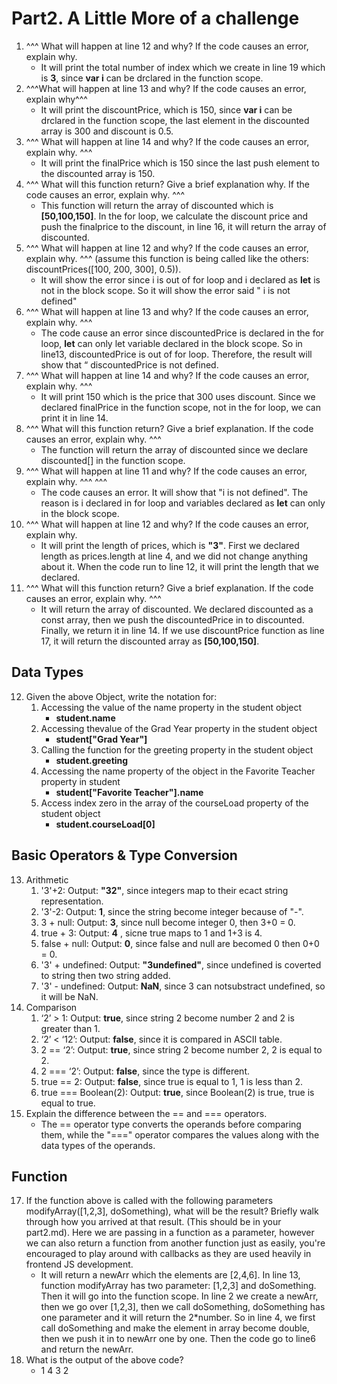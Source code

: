 # Part2. A Little More of a challenge
1. ^^^ What will happen at line 12 and why? If the code causes an error, explain why. 
   * It will print the total number of index which we create in line 19 which is **3**, since **var i** can be drclared in the function scope.
2. ^^^What will happen at line 13 and why? If the code causes an error, explain why^^^
   * It will print the discountPrice, which is 150, since **var i** can be drclared in the function scope, the last element in the discounted array is 300 and discount is 0.5.
3. ^^^ What will happen at line 14 and why? If the code causes an error, explain why. ^^^
   * It will print the finalPrice which is 150 since the last push element to the discounted array is 150.
4. ^^^ What will this function return? Give a brief explanation why. If the code causes an error, explain why. ^^^
   * This function will return the array of discounted which is **[50,100,150]**. In the for loop, we calculate the discount price and push the finalprice to the discount, in line 16, it will return the array of discounted.
5. ^^^ What will happen at line 12 and why?  If the code causes an error, explain why. ^^^ (assume this function is being called like the others: discountPrices([100, 200, 300], 0.5)).
   * It will show the error since i is out of for loop and i declared as **let** is not in the block scope. So it will show the error said " i is not defined"
6. ^^^ What will happen at line 13 and why? If the code causes an error, explain why. ^^^
   * The code cause an error since discountedPrice is declared in the for loop, **let** can only let variable declared in the block scope. So in line13, discountedPrice is out of for loop. Therefore, the result will show that “ discountedPrice is not defined.
7. ^^^ What will happen at line 14 and why? If the code causes an error, explain why. ^^^
   * It will print 150 which is the price that 300 uses discount. Since we declared finalPrice in the function scope, not in the for loop, we can print it in line 14.
8. ^^^ What will this function return? Give a brief explanation. If the code causes an error, explain why. ^^^
   * The function will return the array of discounted since we declare discounted[] in the function scope.
9. ^^^ What will happen at line 11 and why? If the code causes an error, explain why. ^^^
   ^^^
   * The code causes an error. It will show that "i is not defined". The reason is i declared in for loop and variables declared as **let** can only in the block scope. 
10. ^^^ What will happen at line 12 and why? If the code causes an error, explain why.
     * It will print the length of prices, which is **"3"**. First we declared length as prices.length at line 4, and we did not change anything about it. When the code run to line 12, it will print the length that we declared.
11. ^^^ What will this function return? Give a brief explanation. If the code causes an error, explain why. ^^^
     * It will return the array of discounted. We declared discounted as a const array, then we push the discountedPrice in to discounted. Finally, we return it in line 14. If we use discountPrice function as line 17, it will return the discounted array as **[50,100,150]**.
## Data Types
12. Given the above Object, write the notation for: 
    1. Accessing the value of the name property in the student object 
       * **student.name**
    2. Accessing thevalue of the Grad Year property in the student object
       * **student["Grad Year"]**
    3. Calling the function for the greeting property in the student object
       * **student.greeting**
    4. Accessing the name property of the object in the Favorite Teacher property in student
       * **student["Favorite Teacher"].name**
    5. Access index zero in the array of the courseLoad property of the student object
       * **student.courseLoad[0]**
## Basic Operators & Type Conversion
13. Arithmetic
    1. '3'+2: Output: **"32"**, since integers map to their ecact string representation.
    2. '3'-2: Output: **1**, since the string become integer because of "-".
    3. 3 + null: Output: **3**, since null become integer 0, then 3+0 = 0.
    4. true + 3: Output: **4** , sicne true maps to 1 and 1+3 is 4.
    5. false + null: Output: **0**, since false and null are becomed 0 then 0+0 = 0.
    6. '3' + undefined: Output: **"3undefined"**, since undefined is coverted to string then two string added.
    7. '3' - undefined: Output: **NaN**, since 3 can notsubstract undefined, so it will be NaN.
14. Comparison
    1. ‘2’ > 1:  Output: **true**, since string 2 become number 2 and 2 is greater than 1.
    2. ‘2’ < ‘12’:  Output: **false**, since it is compared in ASCII table.   
    3. 2 == ‘2’: Output: **true**, since string 2 become number 2, 2 is equal to 2.
    4. 2 === ‘2’: Output: **false**, since the type is different.
    5. true == 2: Output: **false**, since true is equal to 1, 1 is less than 2.
    6. true === Boolean(2): Output: **true**, since Boolean(2) is true, true is equal to true. 
15. Explain the difference between the == and === operators.
    * The == operator type converts the operands before comparing them, while the "===" operator compares the values along with the data types of the operands.
## Function
17. If the function above is called with the following parameters modifyArray([1,2,3], doSomething), what will be the result? Briefly walk through how you arrived at that result. (This should be in your part2.md). Here we are passing in a function as a parameter, however we can also return a function from another function just as easily, you're encouraged to play around with callbacks as they are used heavily in frontend JS development. 
    * It will return a newArr which the elements are [2,4,6]. In line 13, function modifyArray has two parameter: [1,2,3] and doSomething. Then it will go into the function scope. In line 2 we create a newArr, then we go over [1,2,3], then we call doSomething, doSomething has one parameter and it will return the 2*number. So in line 4, we first call doSomething and make the element in array become double, then we push it in to newArr one by one. Then the code go to line6 and return the newArr.
19. What is the output of the above code? 
    * 1 4 3 2